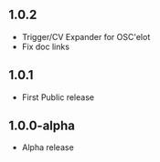 ## 1.0.2

- Trigger/CV Expander for OSC'elot
- Fix doc links

## 1.0.1

- First Public release

## 1.0.0-alpha

- Alpha release